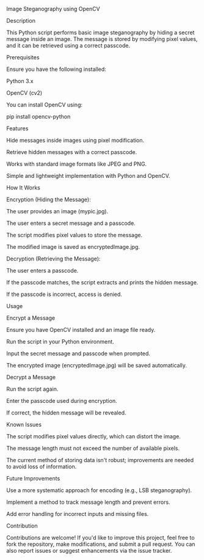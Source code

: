 Image Steganography using OpenCV

Description

This Python script performs basic image steganography by hiding a secret message inside an image. The message is stored by modifying pixel values, and it can be retrieved using a correct passcode.

Prerequisites

Ensure you have the following installed:

Python 3.x

OpenCV (cv2)

You can install OpenCV using:

pip install opencv-python

Features

Hide messages inside images using pixel modification.

Retrieve hidden messages with a correct passcode.

Works with standard image formats like JPEG and PNG.

Simple and lightweight implementation with Python and OpenCV.

How It Works

Encryption (Hiding the Message):

The user provides an image (mypic.jpg).

The user enters a secret message and a passcode.

The script modifies pixel values to store the message.

The modified image is saved as encryptedImage.jpg.

Decryption (Retrieving the Message):

The user enters a passcode.

If the passcode matches, the script extracts and prints the hidden message.

If the passcode is incorrect, access is denied.

Usage

Encrypt a Message

Ensure you have OpenCV installed and an image file ready.

Run the script in your Python environment.

Input the secret message and passcode when prompted.

The encrypted image (encryptedImage.jpg) will be saved automatically.

Decrypt a Message

Run the script again.

Enter the passcode used during encryption.

If correct, the hidden message will be revealed.

Known Issues

The script modifies pixel values directly, which can distort the image.

The message length must not exceed the number of available pixels.

The current method of storing data isn't robust; improvements are needed to avoid loss of information.

Future Improvements

Use a more systematic approach for encoding (e.g., LSB steganography).

Implement a method to track message length and prevent errors.

Add error handling for incorrect inputs and missing files.

Contribution

Contributions are welcome! If you'd like to improve this project, feel free to fork the repository, make modifications, and submit a pull request. You can also report issues or suggest enhancements via the issue tracker.

